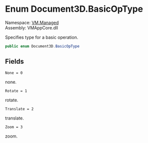 # <a id="VM_Managed_Document3D_BasicOpType"></a> Enum Document3D.BasicOpType

Namespace: [VM.Managed](VM.Managed.md)  
Assembly: VMAppCore.dll  

Specifies type for a basic operation.

```csharp
public enum Document3D.BasicOpType
```

## Fields

`None = 0` 

none.



`Rotate = 1` 

rotate.



`Translate = 2` 

translate.



`Zoom = 3` 

zoom.



